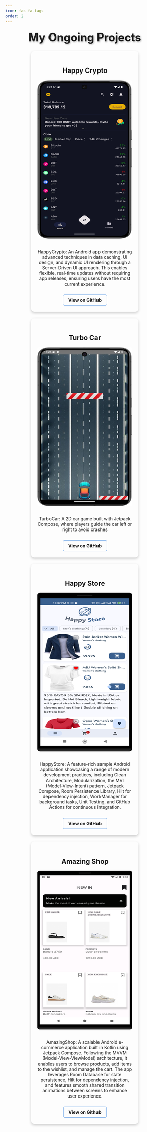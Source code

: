```yaml
---
icon: fas fa-tags
order: 2
---
```


<h1 class="highlighted-title">My Ongoing Projects</h1>

<div class="project-cards">
  <!-- HappyCrypto Project -->
  <div class="project-card">
    <h2>Happy Crypto</h2>
    <img src="https://github.com/ymatinfard/Crypto/blob/develop/screenshot/market_screenshot.png?raw=true" alt="HappyCrypto Screenshot">
    <p>HappyCrypto: An Android app demonstrating advanced techniques in data caching, UI design, and dynamic UI rendering through a Server-Driven UI approach. This enables flexible, real-time updates without requiring app releases, ensuring users have the most current experience.</p>
    <a href="https://github.com/ymatinfard/Crypto" target="_blank">View on GitHub</a>
  </div>

  <!-- Turbo Car Project -->
  <div class="project-card">
    <h2>Turbo Car</h2>
    <img src="https://github.com/ymatinfard/TurboCar/blob/develop/turbocar_screenshot.jpg?raw=true" alt="Turbo Car Screenshot">
    <p>TurboCar: A 2D car game built with Jetpack Compose, where players guide the car left or right to avoid crashes</p>
    <a href="https://github.com/ymatinfard/TurboCar/tree/develop" target="_blank">View on GitHub</a>
  </div>

  <!-- Happy Store Project -->
  <div class="project-card">
    <h2>Happy Store</h2>
    <img src="https://github.com/ymatinfard/HappyStore-ecommerceApp/blob/develop/screenshots/happystore_main_screenshot.png?raw=true" alt="Happy Store Screenshot">
    <p>HappyStore: A feature-rich sample Android application showcasing a range of modern development practices, including Clean Architecture, Modularization, the MVI (Model-View-Intent) pattern, Jetpack Compose, Room Persistence Library, Hilt for dependency injection, WorkManager for background tasks, Unit Testing, and GitHub Actions for continuous integration.</p>
    <a href="https://github.com/ymatinfard/HappyStore-ecommerceApp" target="_blank">View on GitHub</a>
  </div>

  <!-- Amazing Shop -->
  <div class="project-card">
    <h2>Amazing Shop</h2>
    <img src="https://github.com/ymatinfard/AmazingShop/blob/develop/screenshots/screenshot_catalog.png?raw=true" alt="Amazing shop">
    <p>AmazingShop: A scalable Android e-commerce application built in Kotlin using Jetpack Compose. Following the MVVM (Model-View-ViewModel) architecture, it enables users to browse products, add items to the wishlist, and manage the cart. The app leverages Room Database for state persistence, Hilt for dependency injection, and features smooth shared transition animations between screens to enhance user experience.</p>
    <a href="https://github.com/ymatinfard/AmazingShop" target="_blank">View on Github</a>
  </div>

<style>
.highlighted-title {
  font-size: 2.5em;
  font-weight: bold;
  text-align: center;
  margin-top: 20px;
  text-shadow: 2px 2px 5px rgba(0, 0, 0, 0.3);
}

.project-cards {
  display: flex;
  flex-wrap: wrap;
  justify-content: center;
  gap: 20px;
  margin-top: 20px;
}

.project-card {
  width: 300px;
  background: rgba(255, 255, 255, 0.1);
  box-shadow: 0 4px 8px rgba(0, 0, 0, 0.2);
  border-radius: 10px;
  padding: 20px;
  text-align: center;
  transition: transform 0.3s ease;
}

.project-card:hover {
  transform: scale(1.05);
}

.project-card h2 {
  font-size: 1.5em;
}

.project-card img {
  width: 300px;
  height: 500px;
  border-radius: 5px;
  margin-bottom: 15px;
}

.project-card p {
  font-size: 1em;
  margin-bottom: 15px;
}

.project-card a {
  display: inline-block;
  font-size: 1em;
  text-decoration: none;
  font-weight: bold;
  margin-top: 10px;
  border: 1px solid #4a90e2;
  padding: 8px 16px;
  border-radius: 5px;
  transition: background-color 0.3s, color 0.3s;
}

.project-card a:hover {
  background-color: #00000;
}
</style>

</div>

